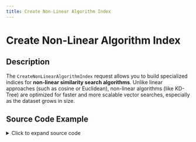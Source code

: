 ```yaml
---
title: Create Non-Linear Algorithm Index
---
```


# Create Non-Linear Algorithm Index

## Description

The `CreateNonLinearAlgorithmIndex` request allows you to build specialized indices for **non-linear similarity search algorithms**. Unlike linear approaches (such as cosine or Euclidean), non-linear algorithms (like KD-Tree) are optimized for faster and more scalable vector searches, especially as the dataset grows in size.

## Source Code Example

<details>
  <summary>Click to expand source code</summary>

```go
package main


import (
    "context"
    "fmt"
    "log"
    "time"


    "google.golang.org/grpc"
    "google.golang.org/grpc/credentials/insecure"


    dbsvc      "github.com/deven96/ahnlich/sdk/ahnlich-client-go/grpc/services/db_service"
    dbquery    "github.com/deven96/ahnlich/sdk/ahnlich-client-go/grpc/db/query"
    nonlinear  "github.com/deven96/ahnlich/sdk/ahnlich-client-go/grpc/algorithm/nonlinear"
)


const ServerAddr = "127.0.0.1:1369"


type ExampleDBClient struct {
    conn   *grpc.ClientConn
    client dbsvc.DBServiceClient
    ctx    context.Context
}


func NewDBClient(ctx context.Context) (*ExampleDBClient, error) {
    conn, err := grpc.DialContext(ctx, ServerAddr, grpc.WithTransportCredentials(insecure.NewCredentials()), grpc.WithBlock())
    if err != nil {
        return nil, fmt.Errorf("failed to dial DB server %q: %w", ServerAddr, err)
    }
    client := dbsvc.NewDBServiceClient(conn)
    return &ExampleDBClient{conn: conn, client: client, ctx: ctx}, nil
}


func (c *ExampleDBClient) Close() error {
    return c.conn.Close()
}


func (c *ExampleDBClient) exampleCreateNonLinearAlgoIndex() error {
    _, err := c.client.CreateNonLinearAlgorithmIndex(c.ctx, &dbquery.CreateNonLinearAlgorithmIndex{
        Store:            "my_store",
        NonLinearIndices: []nonlinear.NonLinearAlgorithm{nonlinear.NonLinearAlgorithm_KDTree},
    })
    return err
}


func main() {
    ctx, cancel := context.WithTimeout(context.Background(), 10*time.Second)
    defer cancel()


    client, err := NewDBClient(ctx)
    if err != nil {
        log.Fatalf("Failed to create DB client: %v", err)
    }
    defer client.Close()


    if err := client.exampleCreateNonLinearAlgoIndex(); err != nil {
        log.Fatalf("CreateNonLinearAlgoIndex failed: %v", err)
    }
    fmt.Println("Created Non-Linear Algorithm Index for 'my_store'")
}
```

</details>
